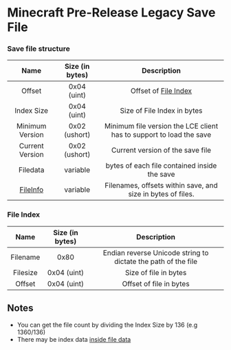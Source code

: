 # Minecraft Pre-Release Legacy Save File

### Save file structure
| Name | Size (in bytes) | Description |
| :-:|:-:|:-:|
| Offset | 0x04 (uint) | Offset of [File Index](./Pre-Release%20Save%20Format.md#File-Index)
| Index Size | 0x04 (uint) | Size of File Index in bytes
| Minimum Version | 0x02 (ushort) | Minimum file version the LCE client has to support to load the save
| Current Version | 0x02 (ushort) | Current version of the save file
| Filedata | variable | bytes of each file contained inside the save
| [FileInfo](./Pre-Release%20Save%20Format.md#File-Index) | variable | Filenames, offsets within save, and size in bytes of files.

### File Index
| Name | Size (in bytes) | Description |
| :-:|:-:|:-:|
| Filename | 0x80 | Endian reverse Unicode string to dictate the path of the file
| Filesize | 0x04 (uint) | Size of file in bytes
| Offset | 0x04 (uint) | Offset of file in bytes

## Notes
- You can get the file count by dividing the Index Size by 136 (e.g $`1360 / 136`$)   
- There may be index data [inside file data](https://github.com/user-attachments/assets/e44eea94-41a9-42cf-8386-f84ac9565cff)


